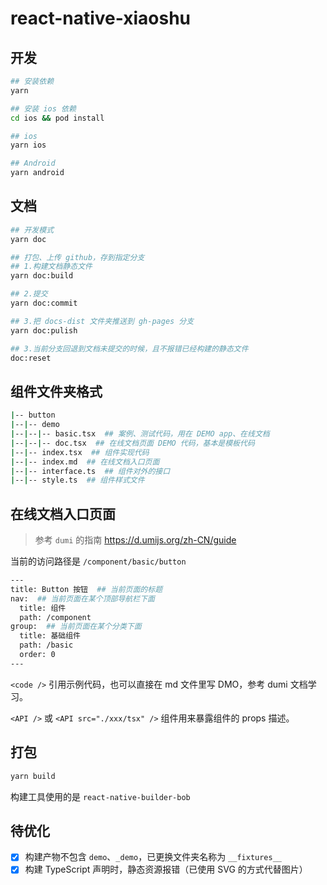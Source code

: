 # react-native-xiaoshu

## 开发

```bash
## 安装依赖
yarn

## 安装 ios 依赖
cd ios && pod install
```

```bash
## ios
yarn ios

## Android
yarn android
```

## 文档

```bash
## 开发模式
yarn doc

## 打包、上传 github，存到指定分支
## 1.构建文档静态文件
yarn doc:build

## 2.提交
yarn doc:commit

## 3.把 docs-dist 文件夹推送到 gh-pages 分支
yarn doc:pulish

## 3.当前分支回退到文档未提交的时候，且不报错已经构建的静态文件
doc:reset
```

## 组件文件夹格式

```bash
|-- button
|--|-- demo
|--|--|-- basic.tsx  ## 案例、测试代码，用在 DEMO app、在线文档
|--|--|-- doc.tsx  ## 在线文档页面 DEMO 代码，基本是模板代码
|--|-- index.tsx  ## 组件实现代码
|--|-- index.md  ## 在线文档入口页面
|--|-- interface.ts  ## 组件对外的接口
|--|-- style.ts  ## 组件样式文件
```

## 在线文档入口页面

> 参考 `dumi` 的指南 https://d.umijs.org/zh-CN/guide

当前的访问路径是 `/component/basic/button`

```bash
---
title: Button 按钮  ## 当前页面的标题
nav:  ## 当前页面在某个顶部导航栏下面
  title: 组件
  path: /component
group:  ## 当前页面在某个分类下面
  title: 基础组件
  path: /basic
  order: 0
---
```

`<code />` 引用示例代码，也可以直接在 md 文件里写 DMO，参考 dumi 文档学习。

`<API />` 或 `<API src="./xxx/tsx" />` 组件用来暴露组件的 props 描述。

## 打包

```bash
yarn build
```

构建工具使用的是 `react-native-builder-bob`

## 待优化

- [x] 构建产物不包含 `demo`、`_demo`，已更换文件夹名称为 `__fixtures__`
- [x] 构建 TypeScript 声明时，静态资源报错（已使用 SVG 的方式代替图片）
